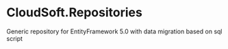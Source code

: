 CloudSoft.Repositories
======================

Generic repository for EntityFramework 5.0 with data migration based on sql script